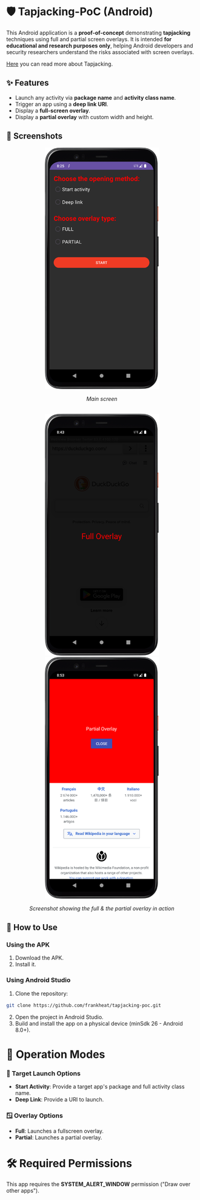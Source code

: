 # 🛡️ Tapjacking-PoC (Android)

This Android application is a **proof-of-concept** demonstrating **tapjacking** techniques using full and partial screen overlays. It is intended **for educational and research purposes only**, helping Android developers and security researchers understand the risks associated with screen overlays.

[Here](https://developer.android.com/privacy-and-security/risks/tapjacking) you can read more about Tapjacking.


## ✨ Features

- Launch any activity via **package name** and **activity class name**.
- Trigger an app using a **deep link URI**.
- Display a **full-screen overlay**.
- Display a **partial overlay** with custom width and height.

## 📸 Screenshots

<div align="center">
    <img src="screenshots/screenshot_1.png" alt="Screenshot" width="300"/>
    <p><em>Main screen</em></p>
</div>

<br>

<div align="center">
    <img src="screenshots/screenshot_2.png" alt="Screenshot" width="300"/>
    <img src="screenshots/screenshot_3.png" alt="Screenshot" width="300"/>
    <p><em>Screenshot showing the full & the partial overlay in action</em></p>
</div>


## 🚀 How to Use

### Using the APK
1. Download the APK.
2. Install it.

### Using Android Studio
1. Clone the repository:
```bash
git clone https://github.com/frankheat/tapjacking-poc.git
```
2. Open the project in Android Studio.
3. Build and install the app on a physical device (minSdk 26 - Android 8.0+).


# 🧪 Operation Modes
### 🎯 Target Launch Options
- **Start Activity**: Provide a target app's package and full activity class name.
- **Deep Link**: Provide a URI to launch.

### 🪟 Overlay Options
- **Full**: Launches a fullscreen overlay.
- **Partial**: Launches a partial overlay.


# 🛠️ Required Permissions
This app requires the **SYSTEM_ALERT_WINDOW** permission ("Draw over other apps").